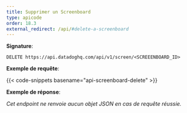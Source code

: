 ```yaml
---
title: Supprimer un Screenboard
type: apicode
order: 18.3
external_redirect: /api/#delete-a-screenboard
---
```


**Signature**:

`DELETE https://api.datadoghq.com/api/v1/screen/<SCREEENBOARD_ID>`

**Exemple de requête**:

{{< code-snippets basename="api-screenboard-delete" >}}

**Exemple de réponse**:

*Cet endpoint ne renvoie aucun objet JSON en cas de requête réussie.*

